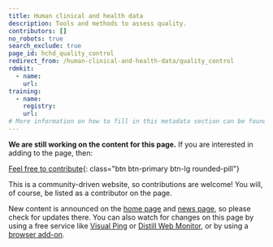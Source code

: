 ```yaml
---
title: Human clinical and health data
description: Tools and methods to assess quality.
contributors: []
no_robots: true
search_exclude: true
page_id: hchd_quality_control
redirect_from: /human-clinical-and-health-data/quality_control
rdmkit:
  - name:
    url:
training:
  - name:
    registry:
    url:
# More information on how to fill in this metadata section can be found here https://www.infectious-diseases-toolkit.org/contribute/page-metadata
---
```


**We are still working on the content for this page.** If you are interested in adding to the page, then:

[Feel free to contribute](/contribute/){: class="btn btn-primary btn-lg rounded-pill"}

This is a community-driven website, so contributions are welcome! You will, of course, be listed as a contributor on the page.

New content is announced on the [home page](/) and [news page](/about/news), so please check for updates there. You can also watch for changes on this page by using a free service like [Visual Ping](https://visualping.io/) or [Distill Web Monitor](https://distill.io/), or by using a [browser add-on](https://chrome.google.com/webstore/detail/distill-web-monitor/inlikjemeeknofckkjolnjbpehgadgge?hl=en).

